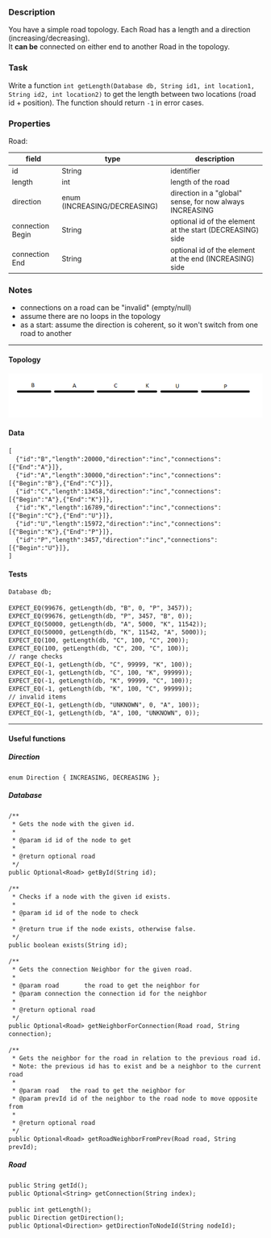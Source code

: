 ### Description

You have a simple road topology.
Each Road has a length and a direction (increasing/decreasing).  
It **can be** connected on either end to another Road in the topology.


### Task

Write a function `int getLength(Database db, String id1, int location1, String id2, int location2)` to get the length between two locations (road id + position). The function should return `-1` in error cases.


### Properties

Road:  

|field | type | description |
| --- | --- | --- |
| id | String | identifier |
| length | int | length of the road |
| direction | enum (INCREASING/DECREASING) | direction in a "global" sense, for now always INCREASING |
| connection Begin | String | optional id of the element at the start (DECREASING) side |
| connection End | String | optional id of the element at the end (INCREASING) side |


### Notes

- connections on a road can be "invalid" (empty/null)
- assume there are no loops in the topology
- as a start: assume the direction is coherent, so it won't switch from one road to another


---


#### Topology

![Topo](topo.png)


#### Data

    [
      {"id":"B","length":20000,"direction":"inc","connections":[{"End":"A"}]},
      {"id":"A","length":30000,"direction":"inc","connections":[{"Begin":"B"},{"End":"C"}]},
      {"id":"C","length":13458,"direction":"inc","connections":[{"Begin":"A"},{"End":"K"}]},
      {"id":"K","length":16789,"direction":"inc","connections":[{"Begin":"C"},{"End":"U"}]},
      {"id":"U","length":15972,"direction":"inc","connections":[{"Begin":"K"},{"End":"P"}]},
      {"id":"P","length":3457,"direction":"inc","connections":[{"Begin":"U"}]},
    ]

#### Tests

    Database db;

    EXPECT_EQ(99676, getLength(db, "B", 0, "P", 3457));
    EXPECT_EQ(99676, getLength(db, "P", 3457, "B", 0));
    EXPECT_EQ(50000, getLength(db, "A", 5000, "K", 11542));
    EXPECT_EQ(50000, getLength(db, "K", 11542, "A", 5000));
    EXPECT_EQ(100, getLength(db, "C", 100, "C", 200));
    EXPECT_EQ(100, getLength(db, "C", 200, "C", 100));
    // range checks
    EXPECT_EQ(-1, getLength(db, "C", 99999, "K", 100));
    EXPECT_EQ(-1, getLength(db, "C", 100, "K", 99999));
    EXPECT_EQ(-1, getLength(db, "K", 99999, "C", 100));
    EXPECT_EQ(-1, getLength(db, "K", 100, "C", 99999));
    // invalid items
    EXPECT_EQ(-1, getLength(db, "UNKNOWN", 0, "A", 100));
    EXPECT_EQ(-1, getLength(db, "A", 100, "UNKNOWN", 0));


---


#### Useful functions

##### Direction
    enum Direction { INCREASING, DECREASING };

##### Database

    /**
     * Gets the node with the given id.
     *
     * @param id id of the node to get
     *
     * @return optional road
     */
    public Optional<Road> getById(String id);

    /**
     * Checks if a node with the given id exists.
     * 
     * @param id id of the node to check
     *
     * @return true if the node exists, otherwise false.
     */
    public boolean exists(String id);

    /**
     * Gets the connection Neighbor for the given road.
     *
     * @param road       the road to get the neighbor for
     * @param connection the connection id for the neighbor
     *
     * @return optional road
     */
    public Optional<Road> getNeighborForConnection(Road road, String connection);

    /**
     * Gets the neighbor for the road in relation to the previous road id.
     * Note: the previous id has to exist and be a neighbor to the current road
     *
     * @param road   the road to get the neighbor for
     * @param prevId id of the neighbor to the road node to move opposite from
     *
     * @return optional road
     */
    public Optional<Road> getRoadNeighborFromPrev(Road road, String prevId);

##### Road


    public String getId();
    public Optional<String> getConnection(String index);

    public int getLength();
    public Direction getDirection();
    public Optional<Direction> getDirectionToNodeId(String nodeId);

